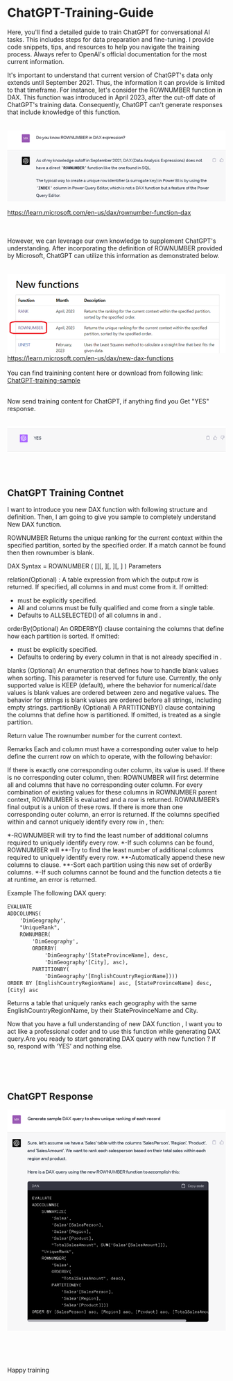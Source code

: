 # ChatGPT-Training-Guide
Here, you'll find a detailed guide to train ChatGPT for conversational AI tasks. This includes steps for data preparation and fine-tuning. I provide code snippets, tips, and resources to help you navigate the training process. Always refer to OpenAI's official documentation for the most current information.


It's important to understand that current version of ChatGPT's data only extends until September 2021. Thus, the information it can provide is limited to that timeframe. For instance, let's consider the ROWNUMBER function in DAX. This function was introduced in April 2023, after the cut-off date of ChatGPT's training data. Consequently, ChatGPT can't generate responses that include knowledge of this function.
<br /><br /><br />
![DAX New function](https://github.com/MahdiSheikhi/ChatGPT-Training-Guide/blob/main/Assests/DAX-ROWNUMBER-NoData.png)

 https://learn.microsoft.com/en-us/dax/rownumber-function-dax
 <br /><br /><br />


However, we can leverage our own knowledge to supplement ChatGPT's understanding. After incorporating the definition of ROWNUMBER provided by Microsoft, ChatGPT can utilize this information as demonstrated below.
<br /><br /><br />
![DAX New function](https://github.com/MahdiSheikhi/ChatGPT-Training-Guide/blob/main/Assests/DAX-New-Function.png)
https://learn.microsoft.com/en-us/dax/new-dax-functions
<br /><br />
You can find trainining content here or download from following link: [ChatGPT-training-sample](https://github.com/MahdiSheikhi/ChatGPT-Training-Guide/blob/main/ChatGPT-training-sample.txt)
<br /><br />

Now send training content for ChatGPT, if anything find you Get "YES" response. 
<br /><br />

![ChatGPT Response](https://github.com/MahdiSheikhi/ChatGPT-Training-Guide/blob/main/Assests/Yes-Response.png)

<br /><br />

## ChatGPT Training Contnet
I want to introduce you new DAX function with following structure and definition. Then, I am going to give you sample to completely understand New DAX function.

ROWNUMBER Returns the unique ranking for the current context within the specified partition, sorted by the specified order. If a match cannot be found then then rownumber is blank.

DAX Syntax = ROWNUMBER ( [<relation>][, <orderBy>][, <blanks>][, <partitionBy>] )
Parameters

relation(Optional) :  A table expression from which the output row is returned.
If specified, all columns in <orderBy> and <partitionBy> must come from it.
If omitted:
- <orderBy> must be explicitly specified.
- All <orderBy> and <partitionBy> columns must be fully qualified and come from a single table.
- Defaults to ALLSELECTED() of all columns in <orderBy> and <partitionBy>.

orderBy(Optional) An ORDERBY() clause containing the columns that define how each partition is sorted.
If omitted:
- <relation> must be explicitly specified.
- Defaults to ordering by every column in <relation> that is not already specified in <partitionBy>.

blanks	(Optional) An enumeration that defines how to handle blank values when sorting.
This parameter is reserved for future use.
Currently, the only supported value is KEEP (default), where the behavior for numerical/date values is blank values are ordered between zero and negative values. The behavior for strings is blank values are ordered before all strings, including empty strings.
partitionBy	(Optional) A PARTITIONBY() clause containing the columns that define how <relation> is partitioned.
If omitted, <relation> is treated as a single partition.


Return value
The rownumber number for the current context.


Remarks
Each <orderBy> and <partitionBy> column must have a corresponding outer value to help define the current row on which to operate, with the following behavior:

If there is exactly one corresponding outer column, its value is used.
If there is no corresponding outer column, then:
ROWNUMBER will first determine all <orderBy> and <partitionBy> columns that have no corresponding outer column.
For every combination of existing values for these columns in ROWNUMBER parent context, ROWNUMBER is evaluated and a row is returned.
ROWNUMBER’s final output is a union of these rows.
If there is more than one corresponding outer column, an error is returned.
If the columns specified within <orderBy> and <partitionBy> cannot uniquely identify every row in <relation>, then:

*-ROWNUMBER will try to find the least number of additional columns required to uniquely identify every row.
*-If such columns can be found, ROWNUMBER will
**-Try to find the least number of additional columns required to uniquely identify every row.
**-Automatically append these new columns to <orderBy> clause.
**-Sort each partition using this new set of orderBy columns.
*-If such columns cannot be found and the function detects a tie at runtime, an error is returned.


Example
The following DAX query:
 
```DAX
EVALUATE
ADDCOLUMNS(
    'DimGeography',
    "UniqueRank",
    ROWNUMBER(
    	'DimGeography',
    	ORDERBY(
    		'DimGeography'[StateProvinceName], desc,
    		'DimGeography'[City], asc),
    	PARTITIONBY(
    		'DimGeography'[EnglishCountryRegionName])))
ORDER BY [EnglishCountryRegionName] asc, [StateProvinceName] desc, [City] asc
```

Returns a table that uniquely ranks each geography with the same EnglishCountryRegionName, by their StateProvinceName and City.



Now that you have a full understanding of new DAX function , I want you to act like a professional coder and to use this function while generating DAX query.Are you ready to start generating DAX query with new function ? If so, respond with ‘YES’ and nothing else.

   <br /><br /><br />

 ## ChatGPT Response

![DAX New function](https://github.com/MahdiSheikhi/ChatGPT-Training-Guide/blob/main/Assests/DAX-ROWNUMBER-Generated.png)

  <br /><br /><br />

 Happy training

